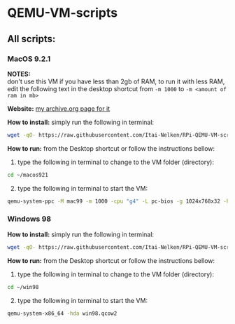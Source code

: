 # QEMU-VM-scripts

## All scripts:

### MacOS 9.2.1
**NOTES:**<br>don't use this VM if you have less than 2gb of RAM, to run it with less RAM, edit the following text in the desktop shortcut from `-m 1000` to `-m <amount of ram in mb>`

 **Website:** [my archive.org page for it](https://archive.org/details/macos_921_qemu_rpi)<br>
  
**How to install:** simply run the following in terminal:
```bash
wget -qO- https://raw.githubusercontent.com/Itai-Nelken/RPi-QEMU-VM-scripts/main/MacOS9.2/qemu-macos9.sh | bash
```

**How to run:** from the Desktop shortcut or follow the instructions bellow:
  1) type the following in terminal to change to the VM folder (directory):
  ```bash
  cd ~/macos921
  ```
  2) type the following in terminal to start the VM:
  ```bash
  qemu-system-ppc -M mac99 -m 1000 -cpu "g4" -L pc-bios -g 1024x768x32 -hda macos921.qcow2
  ```
### Windows 98
**How to install:** simply run the following in terminal:
```bash
wget -qO- https://raw.githubusercontent.com/Itai-Nelken/RPi-QEMU-VM-scripts/main/windows98/win98vm.sh | bash
```

**How to run:** from the Desktop shortcut or follow the instructions bellow:
  1) type the following in terminal to change to the VM folder (directory):
  ```bash
  cd ~/win98
  ```
  2) type the following in terminal to start the VM:
  ```bash
  qemu-system-x86_64 -hda win98.qcow2
  ```

<!--
anything inside here isn't visible.
put your script in here under the category using the following template:

### OS name
**Website:** (if applicable)<br>
  
**How to install:**<br>
  
**How to run:**<br>
-->
